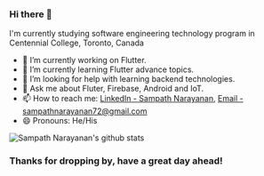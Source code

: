 ### Hi there 👋

I'm currently studying software engineering technology program in Centennial College, Toronto, Canada

- 🔭 I’m currently working on Flutter.
- 🌱 I’m currently learning Flutter advance topics.
- 🤔 I’m looking for help with learning backend technologies.
- 💬 Ask me about Fluter, Firebase, Android and IoT.
- 📫 How to reach me: [LinkedIn - Sampath Narayanan](https://www.linkedin.com/in/narayanan-sampath/), [Email - sampathnarayanan72@gmail.com](mailto:sampathnarayanan72@gmail.com)
- 😄 Pronouns: He/His

![Sampath Narayanan's github stats](https://github-readme-stats.anuraghazra1.vercel.app/api?username=narayanansampath&show_icons=true&hide_border=true)


### Thanks for dropping by, have a great day ahead!
